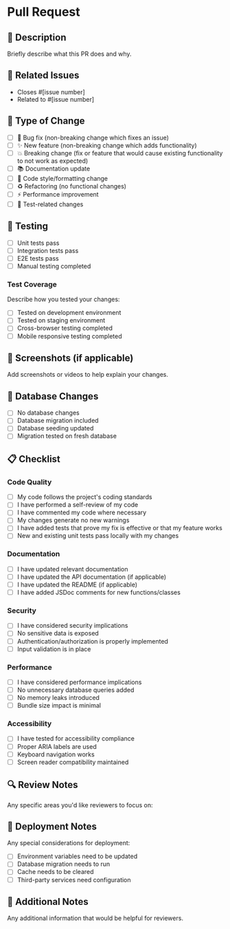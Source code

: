 # Pull Request

## 📝 Description
Briefly describe what this PR does and why.

## 🔗 Related Issues
- Closes #[issue number]
- Related to #[issue number]

## 🚀 Type of Change
- [ ] 🐛 Bug fix (non-breaking change which fixes an issue)
- [ ] ✨ New feature (non-breaking change which adds functionality)
- [ ] 💥 Breaking change (fix or feature that would cause existing functionality to not work as expected)
- [ ] 📚 Documentation update
- [ ] 🎨 Code style/formatting change
- [ ] ♻️ Refactoring (no functional changes)
- [ ] ⚡ Performance improvement
- [ ] 🧪 Test-related changes

## 🧪 Testing
- [ ] Unit tests pass
- [ ] Integration tests pass
- [ ] E2E tests pass
- [ ] Manual testing completed

### Test Coverage
Describe how you tested your changes:
- [ ] Tested on development environment
- [ ] Tested on staging environment
- [ ] Cross-browser testing completed
- [ ] Mobile responsive testing completed

## 📸 Screenshots (if applicable)
Add screenshots or videos to help explain your changes.

## 🔄 Database Changes
- [ ] No database changes
- [ ] Database migration included
- [ ] Database seeding updated
- [ ] Migration tested on fresh database

## 📋 Checklist
### Code Quality
- [ ] My code follows the project's coding standards
- [ ] I have performed a self-review of my code
- [ ] I have commented my code where necessary
- [ ] My changes generate no new warnings
- [ ] I have added tests that prove my fix is effective or that my feature works
- [ ] New and existing unit tests pass locally with my changes

### Documentation
- [ ] I have updated relevant documentation
- [ ] I have updated the API documentation (if applicable)
- [ ] I have updated the README (if applicable)
- [ ] I have added JSDoc comments for new functions/classes

### Security
- [ ] I have considered security implications
- [ ] No sensitive data is exposed
- [ ] Authentication/authorization is properly implemented
- [ ] Input validation is in place

### Performance
- [ ] I have considered performance implications
- [ ] No unnecessary database queries added
- [ ] No memory leaks introduced
- [ ] Bundle size impact is minimal

### Accessibility
- [ ] I have tested for accessibility compliance
- [ ] Proper ARIA labels are used
- [ ] Keyboard navigation works
- [ ] Screen reader compatibility maintained

## 🔍 Review Notes
Any specific areas you'd like reviewers to focus on:

## 🚀 Deployment Notes
Any special considerations for deployment:
- [ ] Environment variables need to be updated
- [ ] Database migration needs to run
- [ ] Cache needs to be cleared
- [ ] Third-party services need configuration

## 📝 Additional Notes
Any additional information that would be helpful for reviewers.